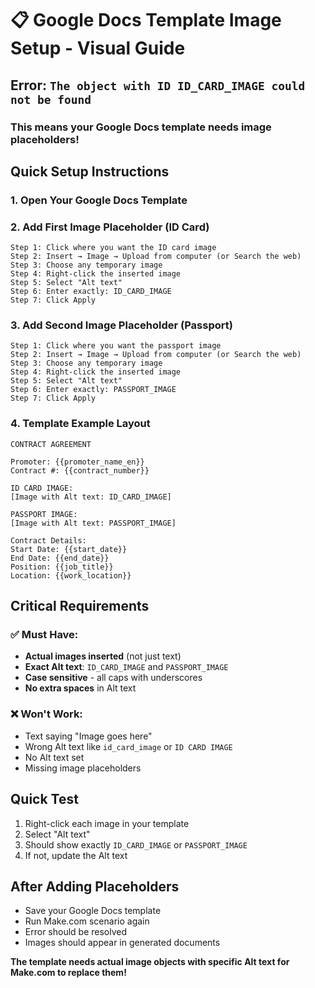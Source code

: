 # 📋 Google Docs Template Image Setup - Visual Guide

## Error: `The object with ID ID_CARD_IMAGE could not be found`

### This means your Google Docs template needs image placeholders!

## Quick Setup Instructions

### 1. Open Your Google Docs Template

### 2. Add First Image Placeholder (ID Card)
```
Step 1: Click where you want the ID card image
Step 2: Insert → Image → Upload from computer (or Search the web)
Step 3: Choose any temporary image
Step 4: Right-click the inserted image
Step 5: Select "Alt text"
Step 6: Enter exactly: ID_CARD_IMAGE
Step 7: Click Apply
```

### 3. Add Second Image Placeholder (Passport)
```
Step 1: Click where you want the passport image  
Step 2: Insert → Image → Upload from computer (or Search the web)
Step 3: Choose any temporary image
Step 4: Right-click the inserted image
Step 5: Select "Alt text"
Step 6: Enter exactly: PASSPORT_IMAGE
Step 7: Click Apply
```

### 4. Template Example Layout
```
CONTRACT AGREEMENT

Promoter: {{promoter_name_en}}
Contract #: {{contract_number}}

ID CARD IMAGE:
[Image with Alt text: ID_CARD_IMAGE]

PASSPORT IMAGE:  
[Image with Alt text: PASSPORT_IMAGE]

Contract Details:
Start Date: {{start_date}}
End Date: {{end_date}}
Position: {{job_title}}
Location: {{work_location}}
```

## Critical Requirements

### ✅ Must Have:
- **Actual images inserted** (not just text)
- **Exact Alt text**: `ID_CARD_IMAGE` and `PASSPORT_IMAGE`
- **Case sensitive** - all caps with underscores
- **No extra spaces** in Alt text

### ❌ Won't Work:
- Text saying "Image goes here"
- Wrong Alt text like `id_card_image` or `ID CARD IMAGE`
- No Alt text set
- Missing image placeholders

## Quick Test
1. Right-click each image in your template
2. Select "Alt text"  
3. Should show exactly `ID_CARD_IMAGE` or `PASSPORT_IMAGE`
4. If not, update the Alt text

## After Adding Placeholders
- Save your Google Docs template
- Run Make.com scenario again
- Error should be resolved
- Images should appear in generated documents

**The template needs actual image objects with specific Alt text for Make.com to replace them!**
